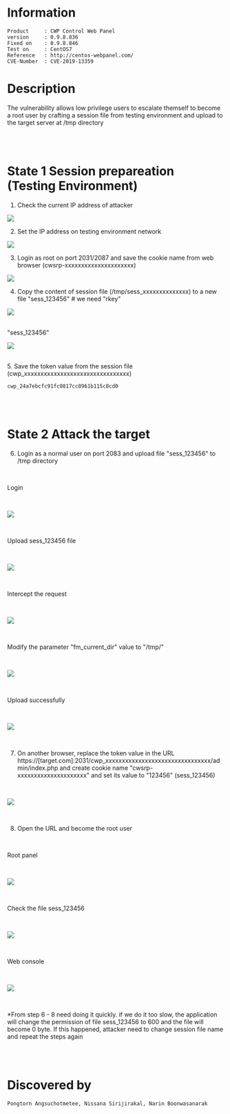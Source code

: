 
# Information
```
Product     : CWP Control Web Panel
version     : 0.9.8.836
Fixed on    : 0.9.8.846
Test on     : CentOS7
Reference   : http://centos-webpanel.com/
CVE-Number  : CVE-2019-13359
```


# Description

The vulnerability allows low privilege users to escalate themself to become a root user by crafting a session file from testing environment and upload to the target server at /tmp directory

<br><br>

# State 1 Session prepareation (Testing Environment)
1. Check the current IP address of attacker



![](resources/cve-2019-13359.md/2019-07-06-11-27-02.png)



2. Set the IP address on testing environment network



![](resources/cve-2019-13359.md/2019-07-06-11-27-15.png)



3. Login as root on port 2031/2087 and save the cookie name from web browser (cwsrp-xxxxxxxxxxxxxxxxxxxxx)



![](resources/cve-2019-13359.md/2019-07-06-11-27-37.png)




4. Copy the content of session file (/tmp/sess_xxxxxxxxxxxxxx) to a new file "sess_123456"                  # we need "rkey"




![](resources/cve-2019-13359.md/2019-07-06-11-30-40.png)

<br>
"sess_123456"

<br>

![](resources/cve-2019-13359.md/2019-07-06-11-31-02.png)

<br>
5. Save the token value from the session file (cwp_xxxxxxxxxxxxxxxxxxxxxxxxxxxxxxxx)

```
cwp_24a7ebcfc91fc0817cc8961b115c8cd0
```

<br><br>

# State 2 Attack the target

6. Login as a normal user on port 2083 and upload file "sess_123456" to /tmp directory

<br>

Login

<br>

![](resources/cve-2019-13359.md/2019-07-06-11-33-00.png)

<br>

Upload sess_123456 file

<br>

![](resources/cve-2019-13359.md/2019-07-06-11-33-24.png)

<br>

Intercept the request

<br>

![](resources/cve-2019-13359.md/2019-07-06-11-34-01.png)

<br>

Modify the parameter "fm_current_dir" value to "/tmp/"

<br>

![](resources/cve-2019-13359.md/2019-07-06-11-34-35.png)

<br>

Upload successfully

<br>

![](resources/cve-2019-13359.md/2019-07-06-11-34-55.png)

<br>

7. On another browser, replace the token value in the URL https://[target.com]:2031/cwp_xxxxxxxxxxxxxxxxxxxxxxxxxxxxxxxx/admin/index.php and create cookie name "cwsrp-xxxxxxxxxxxxxxxxxxxxx" and set its value to "123456" (sess_123456)

<br>

![](resources/cve-2019-13359.md/2019-07-06-11-38-27.png)

<br>

8.  Open the URL and become the root user

<br>

Root panel

<br>

![](resources/cve-2019-13359.md/2019-07-06-11-39-17.png)

<br>

Check the file sess_123456

<br>

![](resources/cve-2019-13359.md/2019-07-06-11-40-00.png)

<br>

Web console

<br>

![](resources/cve-2019-13359.md/2019-07-06-11-48-39.png)

<br>

*From step 6 - 8 need doing it quickly. if we do it too slow, the application will change the permission of file sess_123456 to 600 and the file will become 0 byte. If this happened, attacker need to change session file name and repeat the steps again

<br><br>

# Discovered by
```
Pongtorn Angsuchotmetee, Nissana Sirijirakal, Narin Boonwasanarak
```